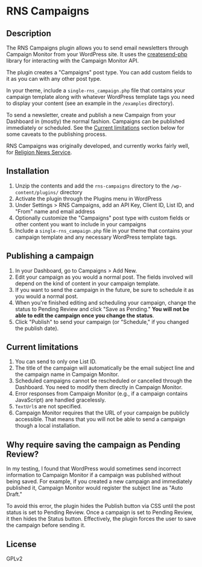 
# RNS Campaigns #

## Description ##

The RNS Campaigns plugin allows you to send email newsletters through Campaign Monitor from your WordPress site. It uses the [createsend-php][] library for interacting with the Campaign Monitor API.

The plugin creates a "Campaigns" post type. You can add custom fields to it as you can with any other post type.

In your theme, include a `single-rns_campaign.php` file that contains your campaign template along with whatever WordPress template tags you need to display your content (see an example in the `/examples` directory).

To send a newsletter, create and publish a new Campaign from your Dashboard in (mostly) the normal fashion. Campaigns can be published immediately or scheduled. See the [Current limitations][] section below for some caveats to the publishing process.

RNS Campaigns was originally developed, and currently works fairly well, for [Religion News Service](http://www.religionnews.com).

## Installation ##

1. Unzip the contents and add the `rns-campaigns` directory to the `/wp-content/plugins/` directory
1. Activate the plugin through the Plugins menu in WordPress
1. Under Settings > RNS Campaigns, add an API Key, Client ID, List ID, and "From" name and email address
1. Optionally customize the "Campaigns" post type with custom fields or other content you want to include in your campaigns
1. Include a `single-rns_campaign.php` file in your theme that contains your campaign template and any necessary WordPress template tags.

## Publishing a campaign ##

1. In your Dashboard, go to Campaigns > Add New.
1. Edit your campaign as you would a normal post. The fields involved will depend on the kind of content in your campaign template.
1. If you want to send the campaign in the future, be sure to schedule it as you would a normal post.
1. When you're finished editing and scheduling your campaign, change the status to Pending Review and click "Save as Pending." **You will not be able to edit the campaign once you change the status**.
1. Click "Publish" to send your campaign (or "Schedule," if you changed the publish date).

## Current limitations ##

1. You can send to only one List ID.
1. The title of the campaign will automatically be the email subject line and the campaign name in Campaign Monitor.
1. Scheduled campaigns cannot be rescheduled or cancelled through the Dashboard. You need to modify them directly in Campaign Monitor.
1. Error responses from Campaign Monitor (e.g., if a campaign contains JavaScript) are handled gracelessly.
1. `TextUrl`s are not specified.
1. Campaign Monitor requires that the URL of your campaign be publicly accessible. That means that you will not be able to send a campaign though a local installation.

## Why require saving the campaign as Pending Review? ##

In my testing, I found that WordPress would sometimes send incorrect information to Campaign Monitor if a campaign was published without being saved. For example, if you created a new campaign and immediately published it, Campaign Monitor would register the subject line as "Auto Draft."

To avoid this error, the plugin hides the Publish button via CSS until the post status is set to Pending Review. Once a campaign is set to Pending Review, it then hides the Status button. Effectively, the plugin forces the user to save the campaign before sending it.

## License ##

GPLv2

[createsend-php]: http://campaignmonitor.github.com/createsend-php/
[Current limitations]: #current-limitations

